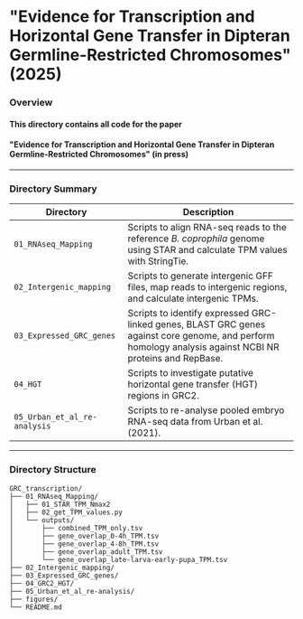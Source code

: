 # "Evidence for Transcription and Horizontal Gene Transfer in Dipteran Germline-Restricted Chromosomes" (2025)

### Overview

#### This directory contains all code for the paper 
#### "Evidence for Transcription and Horizontal Gene Transfer in Dipteran Germline-Restricted Chromosomes" (in press)
---

### Directory Summary

| Directory | Description |
|-----------|-------------|
| `01_RNAseq_Mapping` | Scripts to align RNA-seq reads to the reference _B. coprophila_ genome using STAR and calculate TPM values with StringTie. |
| `02_Intergenic_mapping` | Scripts to generate intergenic GFF files, map reads to intergenic regions, and calculate intergenic TPMs. |
| `03_Expressed_GRC_genes` | Scripts to identify expressed GRC-linked genes, BLAST GRC genes against core genome, and perform homology analysis against NCBI NR proteins and RepBase. |
| `04_HGT` | Scripts to investigate putative horizontal gene transfer (HGT) regions in GRC2. |
| `05_Urban_et_al_re-analysis` | Scripts to re-analyse pooled embryo RNA-seq data from Urban et al. (2021). |
---

### Directory Structure
```text
GRC_transcription/
├── 01_RNAseq_Mapping/
│   ├── 01_STAR_TPM_Nmax2
│   ├── 02_get_TPM_values.py
│   └── outputs/
│       ├── combined_TPM_only.tsv
│       ├── gene_overlap_0-4h_TPM.tsv
│       ├── gene_overlap_4-8h_TPM.tsv
│       ├── gene_overlap_adult_TPM.tsv
│       └── gene_overlap_late-larva-early-pupa_TPM.tsv
├── 02_Intergenic_mapping/
├── 03_Expressed_GRC_genes/
├── 04_GRC2_HGT/
├── 05_Urban_et_al_re-analysis/
├── figures/
└── README.md
```
